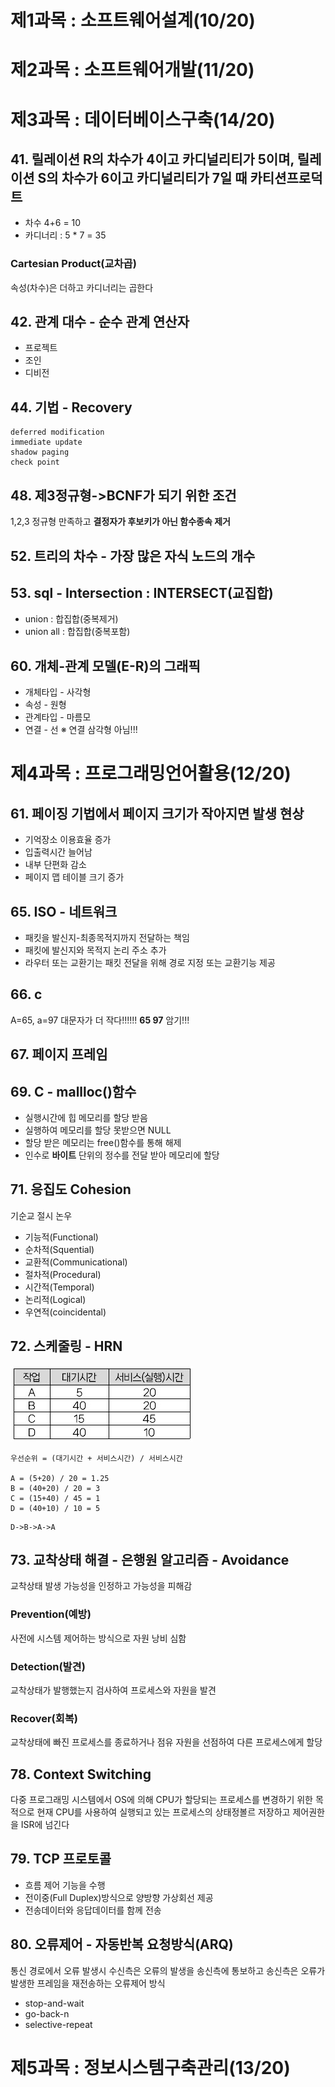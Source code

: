 
# 제1과목 : 소프트웨어설계(10/20)
# 제2과목 : 소프트웨어개발(11/20)
# 제3과목 : 데이터베이스구축(14/20)

## 41. 릴레이션 R의 차수가 4이고 카디널리티가 5이며, 릴레이션 S의 차수가 6이고 카디널리티가 7일 때 카티션프로덕트 

* 차수 4+6 = 10
* 카디너리 : 5 * 7 = 35


### Cartesian Product(교차곱)
속성(차수)은 더하고 카디너리는 곱한다 



## 42. 관계 대수 - 순수 관계 연산자
* 프로젝트
* 조인
* 디비전 


## 44. 기법 - Recovery
```
deferred modification
immediate update
shadow paging
check point
```


## 48. 제3정규형->BCNF가 되기 위한 조건

1,2,3 정규형 만족하고 
**결정자가 후보키가 아닌 함수종속 제거**


## 52. 트리의 차수 - 가장 많은 자식 노드의 개수 


## 53. sql - Intersection : INTERSECT(교집합)

* union : 합집합(중복제거)
* union all : 합집합(중복포함)


## 60. 개체-관계 모델(E-R)의 그래픽 

* 개체타입 - 사각형
* 속성 - 원형
* 관계타입 - 마름모
* 연결 - 선
※ 연결 삼각형 아님!!!


# 제4과목 : 프로그래밍언어활용(12/20)
## 61. 페이징 기법에서 페이지 크기가 작아지면 발생 현상
* 기억장소 이용효율 증가 
* 입출력시간 늘어남
* 내부 단편화 감소 
* 페이지 맵 테이블 크기 증가 


## 65. ISO - 네트워크 

* 패킷을 발신지-최종목적지까지 전달하는 책임
* 패킷에 발신지와 목적지 논리 주소 추가 
* 라우터 또는 교환기는 패킷 전달을 위해 경로 지정 또는 교환기능 제공

## 66. c
A=65, a=97 대문자가 더 작다!!!!!! **65 97** 암기!!!


## 67. 페이지 프레임 


## 69. C - mallloc()함수

* 실행시간에 힙 메모리를 할당 받음
* 실행하여 메모리를 할당 못받으면 NULL
* 할당 받은 메모리는 free()함수를 통해 해제 
* 인수로 **바이트** 단위의 정수를 전달 받아 메모리에 할당

## 71. 응집도 Cohesion
기순교 절시 논우

* 기능적(Functional)
* 순차적(Squential)
* 교환적(Communicational)
* 절차적(Procedural)
* 시간적(Temporal)
* 논리적(Logical)
* 우연적(coincidental)

## 72. 스케줄링 - HRN

<img src='img/2024_02_72.jpg'>

```
우선순위 = (대기시간 + 서비스시간) / 서비스시간 

A = (5+20) / 20 = 1.25
B = (40+20) / 20 = 3
C = (15+40) / 45 = 1
D = (40+10) / 10 = 5
```

```
D->B->A->A
```


## 73. 교착상태 해결 - 은행원 알고리즘 - Avoidance

교착상태 발생 가능성을 인정하고 가능성을 피해감


### Prevention(예방)
사전에 시스템 제어하는 방식으로 자원 낭비 심함

### Detection(발견)
교착상태가 발행했는지 검사하여 프로세스와 자원을 발견 

### Recover(회복)
교착상태에 빠진 프로세스를 종료하거나 점유 자원을 선점하여 
다른 프로세스에게 할당 



## 78. Context Switching

다중 프로그래밍 시스템에서 OS에 의해 CPU가 할당되는 프로세스를 변경하기 위한 목적으로 현재 CPU를 사용하여 실행되고 있는 
프로세스의 상태정볼르 저장하고 제어권한을 ISR에 넘긴다 


## 79. TCP 프로토콜 

* 흐름 제어 기능을 수행
* 전이중(Full Duplex)방식으로 양방향 가상회선 제공 
* 전송데이터와 응답데이터를 함께 전송 

## 80. 오류제어 - 자동반복 요청방식(ARQ)

통신 경로에서 오류 발생시 수신측은 오류의 발생을 송신측에 통보하고 송신측은 오류가 발생한 프레임을 재전송하는 오류제어 방식

* stop-and-wait
* go-back-n 
* selective-repeat


# 제5과목 : 정보시스템구축관리(13/20)